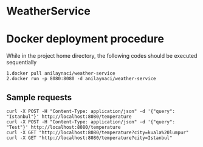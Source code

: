 # WeatherService

# Docker deployment procedure

 While in the project home directory, the following codes should be executed sequentially

    1.docker pull anilaynaci/weather-service
    2.docker run -p 8080:8080 -d anilaynaci/weather-service

## Sample requests

    curl -X POST -H "Content-Type: application/json" -d '{"query": "Istanbul"}' http://localhost:8080/temperature
    curl -X POST -H "Content-Type: application/json" -d '{"query": "Test"}' http://localhost:8080/temperature
    curl -X GET "http://localhost:8080/temperature?city=kuala%20lumpur"
    curl -X GET "http://localhost:8080/temperature?city=Istanbul"

